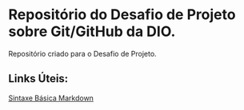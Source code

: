 # Repositório do Desafio de Projeto sobre Git/GitHub da DIO.
Repositório criado para o Desafio de Projeto.

## Links Úteis: 

[Sintaxe Básica Markdown](https://www.markdownguide.org/basic-syntax/)
